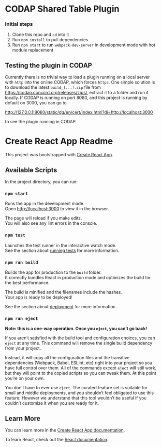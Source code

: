 # CODAP Shared Table Plugin

### Initial steps

1. Clone this repo and `cd` into it
2. Run `npm install` to pull dependencies
3. Run `npm start` to run `webpack-dev-server` in development mode with hot module replacement

## Testing the plugin in CODAP

Currently there is no trivial way to load a plugin running on a local server with `http` into the online CODAP, which forces `https`. One simple solution is to download the latest `build_[...].zip` file from https://codap.concord.org/releases/zips/, extract it to a folder and run it locally. If CODAP is running on port 8080, and this project is running by default on 3000, you can go to

http://127.0.0.1:8080/static/dg/en/cert/index.html?di=http://localhost:3000

to see the plugin running in CODAP.

# Create React App Readme

This project was bootstrapped with [Create React App](https://github.com/facebook/create-react-app).

## Available Scripts

In the project directory, you can run:

### `npm start`

Runs the app in the development mode.<br>
Open [http://localhost:3000](http://localhost:3000) to view it in the browser.

The page will reload if you make edits.<br>
You will also see any lint errors in the console.

### `npm test`

Launches the test runner in the interactive watch mode.<br>
See the section about [running tests](https://facebook.github.io/create-react-app/docs/running-tests) for more information.

### `npm run build`

Builds the app for production to the `build` folder.<br>
It correctly bundles React in production mode and optimizes the build for the best performance.

The build is minified and the filenames include the hashes.<br>
Your app is ready to be deployed!

See the section about [deployment](https://facebook.github.io/create-react-app/docs/deployment) for more information.

### `npm run eject`

**Note: this is a one-way operation. Once you `eject`, you can’t go back!**

If you aren’t satisfied with the build tool and configuration choices, you can `eject` at any time. This command will remove the single build dependency from your project.

Instead, it will copy all the configuration files and the transitive dependencies (Webpack, Babel, ESLint, etc) right into your project so you have full control over them. All of the commands except `eject` will still work, but they will point to the copied scripts so you can tweak them. At this point you’re on your own.

You don’t have to ever use `eject`. The curated feature set is suitable for small and middle deployments, and you shouldn’t feel obligated to use this feature. However we understand that this tool wouldn’t be useful if you couldn’t customize it when you are ready for it.

## Learn More

You can learn more in the [Create React App documentation](https://facebook.github.io/create-react-app/docs/getting-started).

To learn React, check out the [React documentation](https://reactjs.org/).
